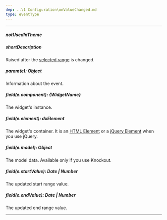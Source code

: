 ```yaml
---
dep: ..\1 Configuration\onValueChanged.md
type: eventType
---
```

---
##### notUsedInTheme

##### shortDescription
Raised after the [selected range](/api-reference/20%20Data%20Visualization%20Widgets/dxRangeSelector/1%20Configuration/selectedRange '/Documentation/ApiReference/Data_Visualization_Widgets/dxRangeSelector/Configuration/selectedRange/') is changed.

##### param(e): Object
Information about the event.

##### field(e.component): {WidgetName}
The widget's instance.

##### field(e.element): dxElement
The widget's container. It is an [HTML Element](https://developer.mozilla.org/en-US/docs/Web/API/HTMLElement) or a [jQuery Element](https://api.jquery.com/Types/#jQuery) when you use jQuery.

##### field(e.model): Object
The model data. Available only if you use Knockout.

##### field(e.startValue): Date | Number
The updated start range value.

##### field(e.endValue): Date | Number
The updated end range value.

---
